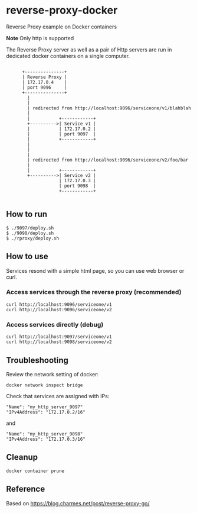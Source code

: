 # reverse-proxy-docker

Reverse Proxy example on Docker containers

**Note**
Only http is supported


The Reverse Proxy server as well as a pair of Http servers are run in dedicated
docker containers on a single computer.



```

      +---------------+
      | Reverse Proxy |
      | 172.17.0.4    |
      | port 9096     |
      +---------------+
        |
        |
        | redirected from http://localhost:9096/serviceone/v1/blahblah
        |
        |           +------------+
        +---------->| Service v1 |
        |           | 172.17.0.2 |
        |           | port 9097  |
        |           +------------+
        |
        |
        |
        | redirected from http://localhost:9096/serviceone/v2/foo/bar
        |
        |           +------------+
        +---------->| Service v2 |
                    | 172.17.0.3 |
                    | port 9098  |
                    +------------+


```


## How to run

```
$ ./9097/deploy.sh
$ ./9098/deploy.sh
$ ./rproxy/deploy.sh
```

## How to use

Services resond with a simple html page, so you can use
web browser or curl.

### Access services through the reverse proxy (recommended)

```
curl http://localhost:9096/serviceone/v1
curl http://localhost:9096/serviceone/v2
```

### Access services directly (debug)

```
curl http://localhost:9097/serviceone/v1
curl http://localhost:9098/serviceone/v2
```


## Troubleshooting

Review the network setting of docker:

```
docker network inspect bridge
```

Check that services are assigned with IPs:

```
"Name": "my_http_server_9097"
"IPv4Address": "172.17.0.2/16"
```

and

```
"Name": "my_http_server_9098"
"IPv4Address": "172.17.0.3/16"
```

## Cleanup

```
docker container prune
```


## Reference

Based on https://blog.charmes.net/post/reverse-proxy-go/
